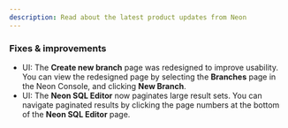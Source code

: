 ```yaml
---
description: Read about the latest product updates from Neon
---
```


### Fixes & improvements

- UI: The **Create new branch** page was redesigned to improve usability. You can view the redesigned page by selecting the **Branches** page in the Neon Console, and clicking **New Branch**.
- UI: The **Neon SQL Editor** now paginates large result sets. You can navigate paginated results by clicking the page numbers at the bottom of the **Neon SQL Editor** page. 
